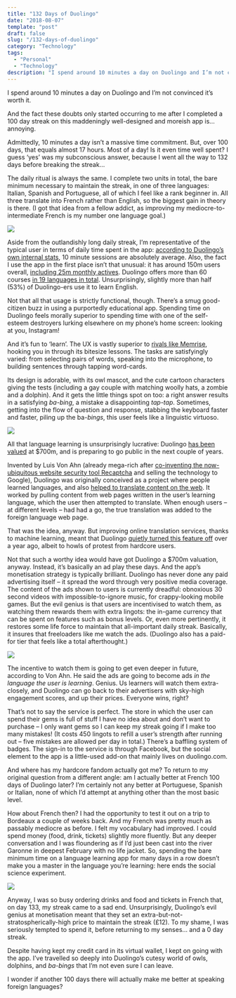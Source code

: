 ```yaml
---
title: "132 Days of Duolingo"
date: "2018-08-07"
template: "post"
draft: false
slug: "/132-days-of-duolingo"
category: "Technology"
tags:
  - "Personal"
  - "Technology"
description: "I spend around 10 minutes a day on Duolingo and I’m not convinced it’s worth it. It took a 100+ day streak before the doubts crept in."
---
```


I spend around 10 minutes a day on Duolingo and I’m not convinced it’s worth it.

And the fact these doubts only started occurring to me after I completed a 100 day streak on this maddeningly well-designed and moreish app is… annoying.

Admittedly, 10 minutes a day isn’t a massive time commitment. But, over 100 days, that equals almost 17 hours. Most of a day! Is it even time well spent? I guess ‘yes’ was my subconscious answer, because I went all the way to 132 days before breaking the streak...

The daily ritual is always the same. I complete two units in total, the bare minimum necessary to maintain the streak, in one of three languages: Italian, Spanish and Portuguese, all of which I feel like a rank beginner in. All three translate into French rather than English, so the biggest gain in theory is there. (I got that idea from a fellow addict, as improving my mediocre-to-intermediate French is my number one language goal.)

![](/media/132-days-of-duolingo-1.jpg)

Aside from the outlandishly long daily streak, I’m representative of the typical user in terms of daily time spent in the app: [according to Duolingo’s own internal stats](http://sponsorships.duolingo.com/), 10 minute sessions are absolutely average. Also, the fact I use the app in the first place isn’t that unusual: it has around 150m users overall, [including 25m monthly actives](https://techcrunch.com/2017/07/25/duolingo-raises-25m-at-a-700m-valuation/?ncid=rss&guccounter=1). Duolingo offers more than 60 courses [in 19 languages in total](http://making.duolingo.com/for-which-courses-do-students-make-the-most-progress). Unsurprisingly, slightly more than half (53%) of Duolingo-ers use it to learn English.

Not that all that usage is strictly functional, though. There’s a smug good-citizen buzz in using a purportedly educational app. Spending time on Duolingo feels morally superior to spending time with one of the self-esteem destroyers lurking elsewhere on my phone’s home screen: looking at you, Instagram!

And it’s fun to ‘learn’. The UX is vastly superior to [rivals like Memrise](https://www.memrise.com), hooking you in through its bitesize lessons. The tasks are satisfyingly varied: from selecting pairs of words, speaking into the microphone, to building sentences through tapping word-cards.

Its design is adorable, with its owl mascot, and the cute cartoon characters giving the tests (including a gay couple with matching woolly hats, a zombie and a dolphin). And it gets the little things spot on too: a right answer results in a satisfying *ba-bing*, a mistake a disappointing *tap-tap*. Sometimes, getting into the flow of question and response, stabbing the keyboard faster and faster, piling up the ba-*bings*, this user feels like a linguistic virtuoso.

![](/media/132-days-of-duolingo-2.jpg)

All that language learning is unsurprisingly lucrative: Duolingo [has been valued](http://uk.businessinsider.com/duolingo-luis-von-ahn-2018-4?utm_source=feedly&utm_medium=referral&r=US&IR=T) at $700m, and is preparing to go public in the next couple of years.

Invented by Luis Von Ahn (already mega-rich after [co-inventing the now-ubiquitous website security tool Recaptcha](https://en.wikipedia.org/wiki/ReCAPTCHA) and selling the technology to Google), Duolingo was originally conceived as a project where people learned languages, and also [helped to translate content on the web](https://www.newscientist.com/article/mg21328476.200-learn-a-language-translate-the-web/). It worked by pulling content from web pages written in the user’s learning language, which the user then attempted to translate. When enough users – at different levels – had had a go, the true translation was added to the foreign language web page.

That was the idea, anyway. But improving online translation services, thanks to machine learning, meant that Duolingo [quietly turned this feature off](https://forum.duolingo.com/comment/20364950) over a year ago, albeit to howls of protest from hardcore users.

Not that such a worthy idea would have got Duolingo a $700m valuation, anyway. Instead, it’s basically an ad play these days. And the app’s monetisation strategy is typically brilliant. Duolingo has never done any paid advertising itself – it spread the word through very positive media coverage. The content of the ads shown to users is currently dreadful: obnoxious 30 second videos with impossible-to-ignore music, for crappy-looking mobile games. But the evil genius is that users are incentivised to watch them, as watching them rewards them with extra lingots: the in-game currency that can be spent on features such as bonus levels. Or, even more pertinently, it restores some life force to maintain that all-important daily streak. Basically, it insures that freeloaders like me watch the ads. (Duolingo also has a paid-for tier that feels like a total afterthought.)

![](/media/132-days-of-duolingo-3.jpg)

The incentive to watch them is going to get even deeper in future, according to Von Ahn. He said the ads are going to become ads *in the language the user is learning*. Genius. Us learners will watch them extra-closely, and Duolingo can go back to their advertisers with sky-high engagement scores, and up their prices. Everyone wins, right?

That’s not to say the service is perfect. The store in which the user can spend their gems is full of stuff I have no idea about and don’t want to purchase – I only want gems so I can keep my streak going if I make too many mistakes! (It costs 450 lingots to refill a user’s strength after running out – five mistakes are allowed per day in total.) There’s a baffling system of badges. The sign-in to the service is through Facebook, but the social element to the app is a little-used add-on that mainly lives on duolingo.com.

And where has my hardcore fandom actually got me? To return to my original question from a different angle: am I actually better at French 100 days of Duolingo later? I’m certainly not any better at Portuguese, Spanish or Italian, none of which I’d attempt at anything other than the most basic level.

How about French then? I had the opportunity to test it out on a trip to Bordeaux a couple of weeks back. And my French was pretty much as passably mediocre as before. I felt my vocabulary had improved. I could spend money (food, drink, tickets) slightly more fluently. But any deeper conversation and I was floundering as if I’d just been cast into the river Garonne in deepest February with no life jacket. So, spending the bare minimum time on a language learning app for many days in a row doesn’t make you a master in the language you’re learning: here ends the social science experiment.

![](/media/132-days-of-duolingo-4.jpg)

Anyway, I was so busy ordering drinks and food and tickets in French that, on day 133, my streak came to a sad end. Unsurprisingly, Duolingo’s evil genius at monetisation meant that they set an extra-but-not-stratospherically-high price to maintain the streak (£12). To my shame, I was seriously tempted to spend it, before returning to my senses… and a 0 day streak.

Despite having kept my credit card in its virtual wallet, I kept on going with the app. I’ve travelled so deeply into Duolingo’s cutesy world of owls, dolphins, and *ba-bings* that I’m not even sure I can leave.

I wonder if another 100 days there will actually make me better at speaking foreign languages?
